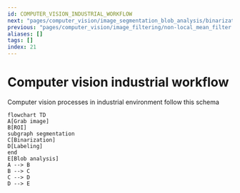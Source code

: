 ```yaml
---
id: COMPUTER_VISION_INDUSTRIAL_WORKFLOW
next: "pages/computer_vision/image_segmentation_blob_analysis/binarization.md"
previous: "pages/computer_vision/image_filtering/non-local_mean_filter.md"
aliases: []
tags: []
index: 21
---
```

# Computer vision industrial workflow

Computer vision processes in industrial environment follow this schema

```mermaid
flowchart TD
A[Grab image]
B[ROI]
subgraph segmentation
C[Binarization]
D[Labeling]
end
E[Blob analysis]
A --> B
B --> C
C --> D
D --> E
```
